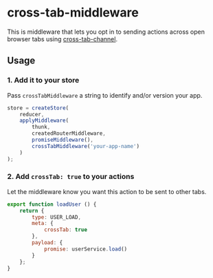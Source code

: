 # cross-tab-middleware

This is middleware that lets you opt in to sending actions across open browser tabs using [cross-tab-channel](https://github.com/stutrek/cross-tab-channel).

## Usage

### 1. Add it to your store

Pass `crossTabMiddleware` a string to identify and/or version your app.

```javascript
store = createStore(
    reducer,
    applyMiddleware(
        thunk,
        createdRouterMiddleware,
        promiseMiddleware(),
        crossTabMiddleware('your-app-name')
    )
);
```

### 2. Add `crossTab: true` to your actions

Let the middleware know you want this action to be sent to other tabs.

```javascript
export function loadUser () {
    return {
        type: USER_LOAD,
        meta: {
            crossTab: true
        },
        payload: {
            promise: userService.load()
        }
    };
}
```
